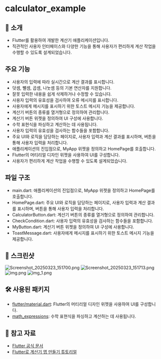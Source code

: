 # calculator_example

## 📝 소개
- Flutter를 활용하여 개발한 계산기 애플리케이션입니다. 
- 직관적인 사용자 인터페이스와 다양한 기능을 통해 사용자가 편리하게 계산 작업을 수행할 수 있도록 설계되었습니다.

## 주요 기능
- 사용자의 입력에 따라 실시간으로 계산 결과를 표시합니다.
- 덧셈, 뺄셈, 곱셈, 나눗셈 등의 기본 연산자를 지원합니다.
- 잘못 입력한 내용을 쉽게 삭제하거나 수정할 수 있습니다.
- 사용자 입력의 유효성을 검사하여 오류 메시지를 표시합니다.
- 사용자에게 메시지를 표시하기 위한 토스트 메시지 기능을 제공합니다.
- 계산기 버튼의 종류를 열거형으로 정의하여 관리합니다.
- 계산기 버튼 위젯을 정의하여 UI 구성에 사용합니다.
- 수학 표현식을 파싱하고 계산하는 데 사용됩니다.
- 사용자 입력의 유효성을 검사하는 함수들을 포함합니다.
- 주요 UI와 로직을 담당하는 페이지로, 사용자 입력과 계산 결과를 표시하며, 버튼을 통해 사용자 입력을 처리합니다.
- 애플리케이션의 진입점으로, MyApp 위젯을 정의하고 HomePage를 호출합니다.
- Flutter의 머티리얼 디자인 위젯을 사용하여 UI를 구성합니다.
- 사용자가 편리하게 계산 작업을 수행할 수 있도록 설계되었습니다.

## 파일 구조
- main.dart: 애플리케이션의 진입점으로, MyApp 위젯을 정의하고 HomePage를 호출합니다.
- HomePage.dart: 주요 UI와 로직을 담당하는 페이지로, 사용자 입력과 계산 결과를 표시하며, 버튼을 통해 사용자 입력을 처리합니다.
- CalculatorButton.dart: 계산기 버튼의 종류를 열거형으로 정의하여 관리합니다.
- CheckCondition.dart: 사용자 입력의 유효성을 검사하는 함수들을 포함합니다.
- MyButton.dart: 계산기 버튼 위젯을 정의하여 UI 구성에 사용합니다.
- ToastMessage.dart: 사용자에게 메시지를 표시하기 위한 토스트 메시지 기능을 제공합니다.

## 📸 스크린샷
![Screenshot_20250323_151700.png](Screenshot_20250323_151700.png)
![Screenshot_20250323_151713.png](Screenshot_20250323_151713.png)
![img.png](img.png)
![img_1.png](img_1.png)

## 🛠 사용된 패키지

- [flutter/material.dart](https://api.flutter.dev/flutter/material/material-library.html): Flutter의 머티리얼 디자인 위젯을 사용하여 UI를 구성합니다.
- [math_expressions](https://pub.dev/packages/math_expressions): 수학 표현식을 파싱하고 계산하는 데 사용됩니다.

## 🔗 참고 자료

- [Flutter 공식 문서](https://flutter.dev/docs)
- [Flutter로 계산기 앱 만들기 튜토리얼](https://brunch.co.kr/%40yudong/108)